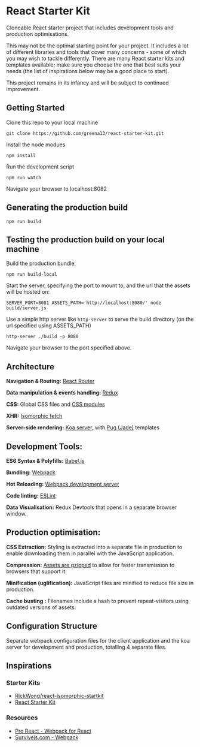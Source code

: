 # React Starter Kit

Cloneable React starter project that includes development tools and production optimisations.


This may not be the optimal starting point for your project. It includes a lot of different libraries and tools that cover many concerns - some of which you may wish to tackle differently. There are many React starter kits and templates available; make sure you choose the one that best suits your needs (the list of inspirations below may be a good place to start).
  
This project remains in its infancy and will be subject to continued improvement.

## Getting Started

Clone this repo to your local machine

    git clone https://github.com/greena13/react-starter-kit.git
        

Install the node modues
      
    npm install
      

Run the development script

    npm run watch
    
    
Navigate your browser to localhost:8082

## Generating the production build

    npm run build
    

## Testing the production build on your local machine

Build the production bundle:

    npm run build-local
    
Start the server, specifying the port to mount to, and the url that the assets will be hosted on: 

    SERVER_PORT=8081 ASSETS_PATH='http://localhost:8080/' node build/server.js
     
Use a simple http server like `http-server` to serve the build directory (on the url specified using ASSETS_PATH)
  
    http-server ./build -p 8080
    
Navigate your browser to the port specified above.
    
## Architecture
 
**Navigation \& Routing:** [React Router](https://github.com/reactjs/react-router)

**Data manipulation \& events handling:** [Redux](https://github.com/reactjs/redux)

**CSS:** Global CSS files and [CSS modules](https://github.com/css-modules/css-modules)

**XHR:** [Isomorphic fetch](https://github.com/github/fetch)

**Server-side rendering:** [Koa server](http://koajs.com/), with [Pug (Jade)](https://github.com/pugjs/pug) templates

## Development Tools:
 
**ES6 Syntax & Polyfills:** [Babel.js](https://babeljs.io/)

**Bundling:** [Webpack](https://webpack.github.io/docs/)

**Hot Reloading:** [Webpack development server](https://webpack.github.io/docs/webpack-dev-server.html)

**Code linting:** [ESLint](https://github.com/MoOx/eslint-loader)

**Data Visualisation:** Redux Devtools that opens in a separate browser window.

## Production optimisation:
 
**CSS Extraction:** Styling is extracted into a separate file in production to enable downloading them in parallel with the JavaScript application.

**Compression:** [Assets are gzipped](https://github.com/webpack/compression-webpack-plugin) to allow for faster transmission to browsers that support it.

**Minification (uglification):** JavaScript files are minified to reduce file size in production.

**Cache busting :** Filenames include a hash to prevent repeat-visitors using outdated versions of assets.


## Configuration Structure

Separate webpack configuration files for the client application and the koa server for development and production, totalling 4 separate files.

## Inspirations

### Starter Kits

- [RickWong/react-isomorphic-startkit](https://github.com/RickWong/react-isomorphic-starterkit)
- [React Starter Kit](https://www.reactstarterkit.com/)

### Resources

- [Pro React - Webpack for React](http://www.pro-react.com/materials/appendixA/)
- [Survivejs.com - Webpack](http://survivejs.com/webpack/introduction/)



